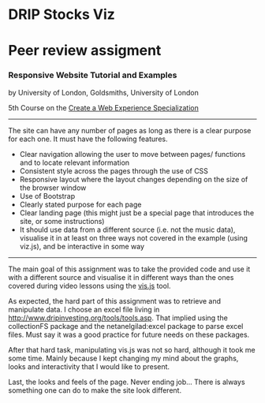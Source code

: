# **DRIP Stocks Viz**


# Peer review assigment
### Responsive Website Tutorial and Examples
by University of London, Goldsmiths, University of London

5th Course on the
[Create a Web Experience Specialization](https://www.coursera.org/learn/web-application-development/)

---

The site can have any number of pages as long as there is a clear purpose for each one. It must have the following features.

- Clear navigation allowing the user to move between pages/ functions and to locate relevant information
- Consistent style across the pages through the use of CSS
- Responsive layout where the layout changes depending on the size of the browser window
- Use of Bootstrap
- Clearly stated purpose for each page
- Clear landing page (this might just be a special page that introduces the site, or some instructions)
- It should use data from a different source (i.e. not the music data), visualise it in at least on three ways not covered in the example (using viz.js), and be interactive in some way
 
---

The main goal of this assignment was to take the provided code and use it with a different source and visualise it in different ways than the ones covered during video lessons using the [vis.js](http://visjs.org/) tool.


As expected, the hard part of this assignment was to retrieve and manipulate data. I choose an excel file living in http://www.dripinvesting.org/tools/tools.asp. That implied using the collectionFS package and the netanelgilad:excel package to parse excel files. Must say it was a good practice for future needs on these packages.


After that hard task, manipulating vis.js was not so hard, although it took me some time. Mainly because I kept changing my mind about the graphs, looks and interactivity that I would like to present. 


Last, the looks and feels of the page. Never ending job... There is always something one can do to make the site look different.